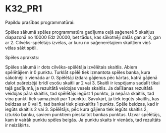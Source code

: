 # K32_PR1

Papildu prasības programmatūrai:

Spēles sākumā spēles programmatūra gadījuma ceļā saģenerē 5 skaitļus diapazonā no 10000 līdz 20000, bet tādus, kas sākotnēji dalās gan ar 3, gan ar 2. Cilvēks-spēlētājs izvēlas, ar kuru no saģenerētajiem skaitļiem viņš vēlas sākt spēli. 

Spēles apraksts:

Spēles sākumā ir dots cilvēka-spēlētāja izvēlētais skaitlis. Abiem spēlētājiem ir 0 punktu. Turklāt spēlē tiek izmantota spēles banka, kura sākotnēji ir vienāda ar 0. Spēlētāji izdara gājienus pēc kārtas, katrā gājienā dalot pašreizējā brīdī esošu skaitli ar 2 vai 3. Skaitli ir iespējams sadalīt tikai tajā gadījumā, ja rezultātā veidojas vesels skaitlis. Ja dalīšanas rezultātā veidojas pāra skaitlis, tad spēlētājs iegūst 1 punktu, ja nepāra skaitlis, tad viņa punkti tiek samazināti par 1 punktu. Savukārt, ja tiek iegūts skaitlis, kas beidzas ar 0 vai 5, tad bankai tiek pieskaitīts 1 punkts. Spēle beidzas, kad ir iegūts skaitlis 2 vai 3. Spēlētājs, pēc kura gājiena tiek iegūts skaitlis 2, iztukšo banku, saviem punktiem pieskaitot bankas punktus. Uzvar spēlētājs, kam ir vairāk punktu spēles beigās. Ja punktu skaits ir vienāds, tad rezultāts ir neizšķirts. 
